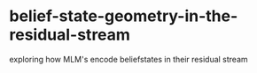 # belief-state-geometry-in-the-residual-stream
exploring how MLM's encode beliefstates in their residual stream
